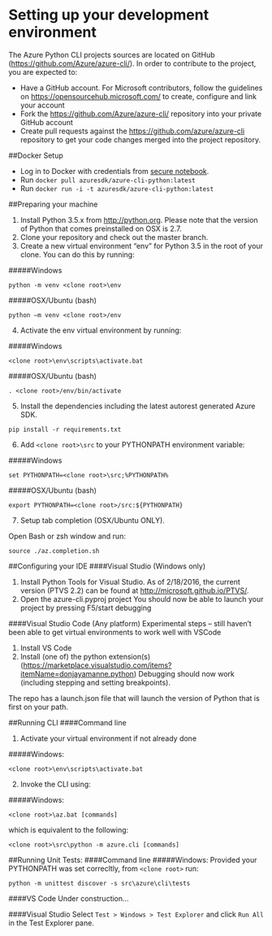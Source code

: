Setting up your development environment
========================================
The Azure Python CLI projects sources are located on GitHub (https://github.com/Azure/azure-cli/). In order to contribute to the project, you are expected to: 
-	Have a GitHub account. For Microsoft contributors, follow the guidelines on https://opensourcehub.microsoft.com/ to create, configure and link your account
-	Fork the  https://github.com/Azure/azure-cli/ repository into your private GitHub account
-	Create pull requests against the https://github.com/azure/azure-cli repository to get your code changes merged into the project repository.

##Docker Setup
+ Log in to Docker with credentials from [secure notebook](https://microsoft.sharepoint.com/teams/azuresdk/adx/secure/_layouts/15/WopiFrame.aspx?sourcedoc=%7b22a574d3-9ec2-4ec6-87d1-6a7e78968634%7d&action=edit&wd=target%28%2F%20%2FCredentials.one%7Ca1d4455c-8cca-4ca0-9bfc-bea7467a45bb%2FRBAC%20Testing%20in%20Prod%7Ca46189d9-367b-482e-af70-cdafd8a0a705%2F%29).
+ Run `docker pull azuresdk/azure-cli-python:latest`
+ Run `docker run -i -t azuresdk/azure-cli-python:latest`

##Preparing your machine
1.	Install Python 3.5.x from http://python.org. Please note that the version of Python that comes preinstalled on OSX is 2.7. 
2.	Clone your repository and check out the master branch.
3.	Create a new virtual environment “env” for Python 3.5 in the root of your clone. You can do this by running:

  #####Windows
  ```BatchFile
  python -m venv <clone root>\env
  ```
  #####OSX/Ubuntu (bash)
  ```Shell
  python –m venv <clone root>/env
  ```
4.  Activate the env virtual environment by running:

  #####Windows
  ```BatchFile
  <clone root>\env\scripts\activate.bat
  ```
  #####OSX/Ubuntu (bash)
  ```Shell
  . <clone root>/env/bin/activate
  ```

5.	Install the dependencies including the latest autorest generated Azure SDK.
  ```Shell
  pip install -r requirements.txt
  ```
6.  Add `<clone root>\src` to your PYTHONPATH environment variable:

  #####Windows
  ```BatchFile
  set PYTHONPATH=<clone root>\src;%PYTHONPATH%
  ```
  #####OSX/Ubuntu (bash)
  ```Shell
  export PYTHONPATH=<clone root>/src:${PYTHONPATH}
  ```
7.  Setup tab completion (OSX/Ubuntu ONLY).

  Open Bash or zsh window and run:
  
  ```Shell
  source ./az.completion.sh
  ```

##Configuring your IDE
####Visual Studio (Windows only)
1.	Install Python Tools for Visual Studio. As of 2/18/2016, the current version (PTVS 2.2) can be found at http://microsoft.github.io/PTVS/.
2.	Open the azure-cli.pyproj project
You should now be able to launch your project by pressing F5/start debugging

####Visual Studio Code (Any platform)
Experimental steps – still haven’t been able to get virtual environments to work well with VSCode

1.	Install VS Code
2.	Install (one of) the python extension(s) (https://marketplace.visualstudio.com/items?itemName=donjayamanne.python)
Debugging should now work (including stepping and setting breakpoints). 

The repo has a launch.json file that will launch the version of Python that is first on your path. 

##Running CLI
####Command line
1.  Activate your virtual environment if not already done

  #####Windows:
  ```BatchFile
  <clone root>\env\scripts\activate.bat
  ```
2.  Invoke the CLI using:

  #####Windows:
  ```BatchFile
  <clone root>\az.bat [commands]
  ```
  which is equivalent to the following:
  ```BatchFile
  <clone root>\src\python -m azure.cli [commands]
  ```

##Running Unit Tests:
####Command line
#####Windows:
  Provided your PYTHONPATH was set correcltly, from `<clone root>` run:
  ```BatchFile
  python -m unittest discover -s src\azure\cli\tests
  ``` 
####VS Code
  Under construction...
  
####Visual Studio
  Select `Test > Windows > Test Explorer` and click `Run All` in the Test Explorer pane.

